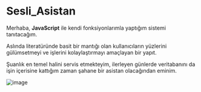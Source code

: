 # Sesli_Asistan

Merhaba, <b>JavaScript</b> ile kendi fonksiyonlarımla yaptığım sistemi tanıtacağım.

Aslında literatüründe basit bir mantığı olan kullanıcıların yüzlerini gülümsetmeyi ve işlerini kolaylaştırmayı amaçlayan bir yapıt.

Şuanlık en temel halini servis etmekteyim, ilerleyen günlerde veritabanını da işin içerisine kattığım zaman şahane bir asistan olacağından eminim.

![image](https://github.com/thearchilles/Sesli_Asistan/assets/77891732/e19fd42a-ea73-43a3-a535-b3d682a31d7d)
